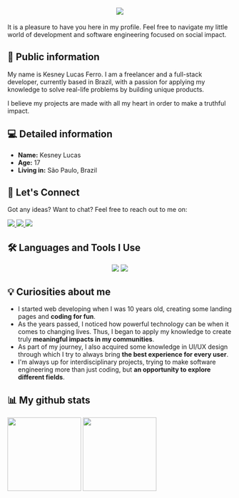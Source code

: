 
<h1 align="center">
  <img src="https://readme-typing-svg.demolab.com?font=Fira+Code&weight=600&size=24&pause=1000&color=284580&center=true&vCenter=true&random=false&width=435&lines=Hey+there%2C+I'm+Kesney Lucas" />
</h1>

It is a pleasure to have you here in my profile. Feel free to navigate my little world of development and software engineering focused on social impact.

## :scroll: Public information

My name is Kesney Lucas Ferro. I am a freelancer and a full-stack developer, currently based in Brazil, with a passion for applying my knowledge to solve real-life problems by building unique products.

I believe my projects are made with all my heart in order to make a truthful impact.

## :computer: Detailed information

- **Name:** Kesney Lucas
- **Age:** 17
- **Living in:** São Paulo, Brazil



## 🤝 Let's Connect
Got any ideas? Want to chat? Feel free to reach out to me on:

<div>
    <a target='_blank' href="https://www.instagram.com/kesneylucas/">
        <img src="https://img.shields.io/badge/Instagram-E4405F?style=for-the-badge&logo=instagram&logoColor=white">
    </a>
    <a target='_blank' href="https://www.linkedin.com/in/kesneylucas/">
        <img src="https://img.shields.io/badge/LinkedIn-0077B5?style=for-the-badge&logo=linkedin&logoColor=white">
    </a>
    <a target='_blank' href="kesney.lucas.ismart@gmail.com">
        <img src="https://img.shields.io/badge/Gmail-D14836?style=for-the-badge&logo=gmail&logoColor=white">
    </a>
</div>

## 🛠️ Languages and Tools I Use
<div align="center">
    <img src="https://skillicons.dev/icons?i=react,html,css,vscode,github,figma,tailwind,git" />
    <img src="https://skillicons.dev/icons?i=nodejs,python,javascript,typescript,mongodb,c,nextjs,solidity,sass,mysql" /><br>
</div>

## :bulb: Curiosities about me

- I started web developing when I was 10 years old, creating some landing pages and **coding for fun**.
- As the years passed, I noticed how powerful technology can be when it comes to changing lives. Thus, I began to apply my knowledge to create truly **meaningful impacts in my communities**.
- As part of my journey, I also acquired some knowledge in UI/UX design through which I try to always bring **the best experience for every user**.
- I'm always up for interdisciplinary projects, trying to make software engineering more than just coding, but **an opportunity to explore different fields**.


## :bar_chart: My github stats

<div>
<img height="165em" width: "100em" src="https://github-readme-stats-sigma-five.vercel.app/api?username=KesneyFerro&theme=dracula" />
<img height="165em" width: "100em" src="https://github-readme-stats-sigma-five.vercel.app/api/top-langs/?username=KesneyFerro&layout=compact&theme=dracula&include_all_commits=true" />
</div>
